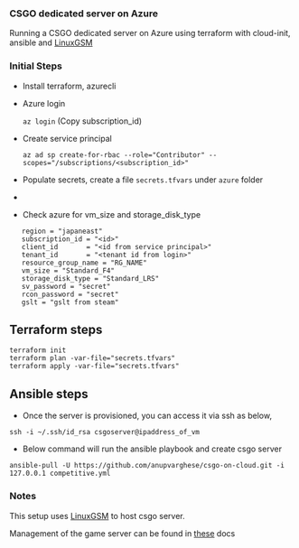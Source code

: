 ### CSGO dedicated server on Azure

Running a CSGO dedicated server on Azure using terraform with cloud-init, ansible and [LinuxGSM](https://linuxgsm.com/)

### Initial Steps

- Install terraform, azurecli
- Azure login

  `az login` (Copy subscription_id)

- Create service principal

  `az ad sp create-for-rbac --role="Contributor" --scopes="/subscriptions/<subscription_id>"`

- Populate secrets, create a file `secrets.tfvars` under `azure` folder
-
- Check azure for vm_size and storage_disk_type

```
   region = "japaneast"
   subscription_id = "<id>"
   client_id       = "<id from service principal>"
   tenant_id       = "<tenant id from login>"
   resource_group_name = "RG_NAME"
   vm_size = "Standard_F4"
   storage_disk_type = "Standard_LRS"
   sv_password = "secret"
   rcon_password = "secret"
   gslt = "gslt from steam"
```

## Terraform steps

```
terraform init
terraform plan -var-file="secrets.tfvars"
terraform apply -var-file="secrets.tfvars"
```

## Ansible steps

- Once the server is provisioned, you can access it via ssh as below,

```
ssh -i ~/.ssh/id_rsa csgoserver@ipaddress_of_vm
```

- Below command will run the ansible playbook and create csgo server

`ansible-pull -U https://github.com/anupvarghese/csgo-on-cloud.git -i 127.0.0.1 competitive.yml`

### Notes

This setup uses [LinuxGSM](https://linuxgsm.com/) to host csgo server.

Management of the game server can be found in [these](https://docs.linuxgsm.com/commands) docs
